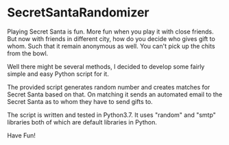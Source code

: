 # SecretSantaRandomizer

Playing Secret Santa is fun. More fun when you play it with close friends.
But now with friends in different city, how do you decide who gives gift to whom. Such that it remain anonymous as well. You can't pick up the chits from the bowl. 

Well there might be several methods, I decided to develop some fairly simple and easy Python script for it.

The provided script generates random number and creates matches for Secret Santa based on that. On matching it sends an automated email to the Secret Santa as to whom they have to send gifts to.

The script is written and tested in Python3.7. It uses "random" and "smtp" libraries both of which are default libraries in Python.

Have Fun!
